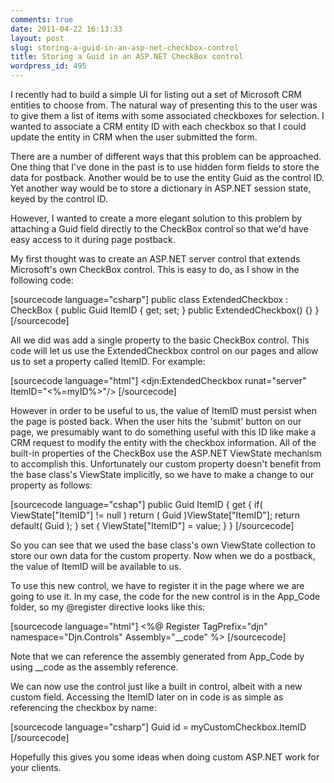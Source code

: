 ```yaml
---
comments: true
date: 2011-04-22 16:13:33
layout: post
slug: storing-a-guid-in-an-asp-net-checkbox-control
title: Storing a Guid in an ASP.NET CheckBox control
wordpress_id: 495
---
```


I recently had to build a simple UI for listing out a set of Microsoft CRM entities to choose from. The natural way of presenting this to the user was to give them a list of items with some associated checkboxes for selection. I wanted to associate a CRM entity ID with each checkbox so that I could update the entity in CRM when the user submitted the form.

There are a number of different ways that this problem can be approached. One thing that I've done in the past is to use hidden form fields to store the data for postback. Another would be to use the entity Guid as the control ID. Yet another way would be to store a dictionary in ASP.NET session state, keyed by the control ID.

However, I wanted to create a more elegant solution to this problem by attaching a Guid field directly to the CheckBox control so that we'd have easy access to it during page postback.

My first thought was to create an ASP.NET server control that extends Microsoft's own CheckBox control. This is easy to do, as I show in the following code:

[sourcecode language="csharp"]
public class ExtendedCheckbox : CheckBox
{
	public Guid ItemID { get; set; }
	public ExtendedCheckbox() {}
}
[/sourcecode]

All we did was add a single property to the basic CheckBox control. This code will let us use the ExtendedCheckbox control on our pages and allow us to set a property called ItemID. For example:

[sourcecode language="html"]
<djn:ExtendedCheckbox runat="server" ItemID="<%=myID%>"/>
[/sourcecode]

However in order to be useful to us, the value of ItemID must persist when the page is posted back. When the user hits the 'submit' button on our page, we presumably want to do something useful with this ID like make a CRM request to modify the entity with the checkbox information. All of the built-in properties of the CheckBox use the ASP.NET ViewState mechanism to accomplish this. Unfortunately our custom property doesn't benefit from the base class's ViewState implicitly, so we have to make a change to our property as follows:

[sourcecode language="cshap"]
public Guid ItemID {
	get {
		if( ViewState["ItemID"] != null )
			return ( Guid )ViewState["ItemID"];
		return default( Guid );
	}
	set { ViewState["ItemID"] = value; }
}
[/sourcecode]
 
So you can see that we used the base class's own ViewState collection to store our own data for the custom property. Now when we do a postback, the value of ItemID will be available to us.

To use this new control, we have to register it in the page where we are going to use it. In my case, the code for the new control is in the App_Code folder, so my @register directive looks like this:

[sourcecode language="html"]
<%@ Register TagPrefix="djn" namespace="Djn.Controls" Assembly="__code" %>
[/sourcecode]

Note that we can reference the assembly generated from App_Code by using __code as the assembly reference.

We can now use the control just like a built in control, albeit with a new custom field. Accessing the ItemID later on in code is as simple as referencing the checkbox by name:

[sourcecode language="csharp"]
Guid id = myCustomCheckbox.ItemID
[/sourcecode]

Hopefully this gives you some ideas when doing custom ASP.NET work for your clients.
